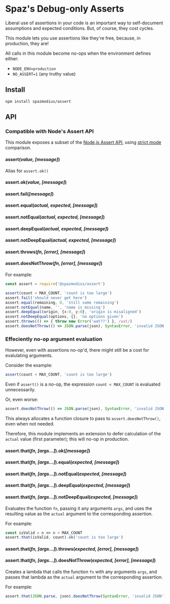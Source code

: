 # Spaz's Debug-only Asserts

Liberal use of assertions in your code is an important way to self-document
assumptions and expected conditions.  But, of course, they cost cycles.

This module lets you use assertions like they're free, because, in production, they are!

All calls in this module become no-ops when the environment defines either:

 - `NODE_ENV=production`
 - `NO_ASSERT=1` (any truthy value)

## Install
```
npm install spazmodius/assert
```

## API

### Compatible with Node's Assert API

This module exposes a subset of the [Node.js Assert API](https://nodejs.org/api/assert.html), using [strict mode](https://nodejs.org/api/assert.html#assert_strict_mode) comparison.

#### assert(_value, [message]_)

Alias for `assert.ok()`

#### assert.ok(_value, [message]_)
#### assert.fail(_[message]_)
#### assert.equal(_actual, expected, [message]_)
#### assert.notEqual(_actual, expected, [message]_)
#### assert.deepEqual(_actual, expected, [message]_)
#### assert.notDeepEqual(_actual, expected, [message]_)
#### assert.throws(_fn, [error], [message]_)
#### assert.doesNotThrow(_fn, [error], [message]_)

For example:
```js
const assert = require('@spazmodius/assert')

assert(count < MAX_COUNT, 'count is too large')
assert.fail('should never get here')
assert.equal(remaining, 0, 'still some remaining')
assert.notEqual(name, '', 'name is missing')
assert.deepEqual(origin, {x:0, y:0}, 'origin is misaligned')
assert.notDeepEqual(options, {}, 'no options given')
assert.throws(() => { throw new Error('wat??') }, /wat/)
assert.doesNotThrow(() => JSON.parse(json), SyntaxError, 'invalid JSON')
```

### Effeciently no-op argument evaluation

However, even with assertions no-op'd, there might still be a cost for evalulating arguments.

Consider the example: 
```js
assert(count < MAX_COUNT, 'count is too large')
```

Even if `assert()` is a no-op, the expression `count < MAX_COUNT` is evaluated unnecessarily.

Or, even worse:
```js
assert.doesNotThrow(() => JSON.parse(json), SyntaxError, 'invalid JSON')
```

This always allocates a function closure to pass to `assert.doesNotThrow()`, even when not needed.

Therefore, this module implements an extension to defer calculation of the `actual` value (first parameter); this will no-op in production.

#### assert.that(_fn, [args...]_).ok(_[message]_)
#### assert.that(_fn, [args...]_).equal(_expected, [message]_)
#### assert.that(_fn, [args...]_).notEqual(_expected, [message]_)
#### assert.that(_fn, [args...]_).deepEqual(_expected, [message]_)
#### assert.that(_fn, [args...]_).notDeepEqual(_expected, [message]_)

Evaluates the function `fn`, passing it any arguments `args`, and uses the resulting value as the `actual` argument to the corresponding assertion.

For example:
```js
const isValid = n => n < MAX_COUNT
assert.that(isValid, count).ok('count is too large')
```

#### assert.that(_fn, [args...]_).throws(_expected, [error], [message]_)
#### assert.that(_fn, [args...]_).doesNotThrow(_expected, [error], [message]_)

Creates a lambda that calls the function `fn` with any arguments `args`, and passes that lambda as the `actual` argument to the corresponding assertion.

For example:
```js
assert.that(JSON.parse, json).doesNotThrow(SyntaxError, 'invalid JSON')
```

